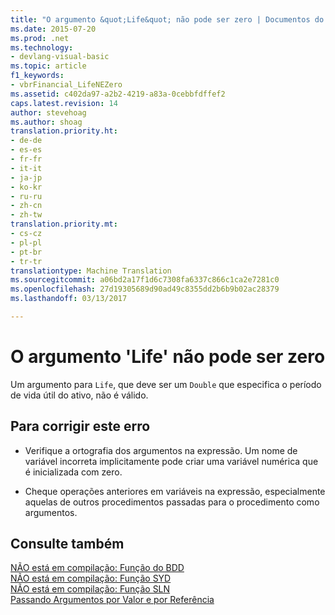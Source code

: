 ```yaml
---
title: "O argumento &quot;Life&quot; não pode ser zero | Documentos do Microsoft"
ms.date: 2015-07-20
ms.prod: .net
ms.technology:
- devlang-visual-basic
ms.topic: article
f1_keywords:
- vbrFinancial_LifeNEZero
ms.assetid: c402da97-a2b2-4219-a83a-0cebbfdffef2
caps.latest.revision: 14
author: stevehoag
ms.author: shoag
translation.priority.ht:
- de-de
- es-es
- fr-fr
- it-it
- ja-jp
- ko-kr
- ru-ru
- zh-cn
- zh-tw
translation.priority.mt:
- cs-cz
- pl-pl
- pt-br
- tr-tr
translationtype: Machine Translation
ms.sourcegitcommit: a06bd2a17f1d6c7308fa6337c866c1ca2e7281c0
ms.openlocfilehash: 27d19305689d90ad49c8355dd2b6b9b02ac28379
ms.lasthandoff: 03/13/2017

---
```

# <a name="argument-39life39-cannot-be-zero"></a>O argumento 'Life' não pode ser zero
Um argumento para `Life`, que deve ser um `Double` que especifica o período de vida útil do ativo, não é válido.  
  
## <a name="to-correct-this-error"></a>Para corrigir este erro  
  
-   Verifique a ortografia dos argumentos na expressão. Um nome de variável incorreta implicitamente pode criar uma variável numérica que é inicializada com zero.  
  
-   Cheque operações anteriores em variáveis na expressão, especialmente aquelas de outros procedimentos passadas para o procedimento como argumentos.  
  
## <a name="see-also"></a>Consulte também  
 [NÃO está em compilação: Função do BDD](http://msdn.microsoft.com/en-us/c7cf8929-d158-4399-b3cb-31d897d12556)   
 [NÃO está em compilação: Função SYD](http://msdn.microsoft.com/en-us/23c25672-f5dd-49ac-9893-4faa82634181)   
 [NÃO está em compilação: Função SLN](http://msdn.microsoft.com/en-us/8e06130a-056e-4266-a8a9-1592b86f58d2)   
 [Passando Argumentos por Valor e por Referência](../../visual-basic/programming-guide/language-features/procedures/passing-arguments-by-value-and-by-reference.md)
